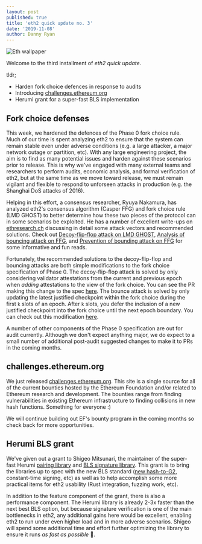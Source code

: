 ```yaml
---
layout: post
published: true
title: 'eth2 quick update no. 3'
date: '2019-11-08'
author: Danny Ryan
---
```


![Eth wallpaper](https://blog.ethereum.org/img/2019/10/kumiko_background.jpeg)

Welcome to the third installment of _eth2 quick update_.

tldr;

* Harden fork choice defences in response to audits
* Introducing [challenges.ethereum.org](https://challenges.ethereum.org/)
* Herumi grant for a super-fast BLS implementation

## Fork choice defenses

This week, we hardened the defences of the Phase 0 fork choice rule. Much of our time is spent analyzing eth2 to ensure that the system can remain stable even under adverse conditions (e.g. a large attacker, a major network outage or partition, etc). With any large engineering project, the aim is to find as many potential issues and harden against these scenarios prior to release. This is why we've engaged with many external teams and researchers to perform audits, economic analysis, and formal verification of eth2, but at the same time as we move toward release, we must remain vigilant and flexible to respond to unforseen attacks in production (e.g. the Shanghai DoS attacks of 2016).

Helping in this effort, a consensus researcher, Ryuya Nakamura, has analyzed eth2's consensus algorithm (Casper FFG) and fork choice rule (LMD GHOST) to better determine how these two pieces of the protocol can in some scenarios be exploited. He has a number of excellent write-ups on [ethresearch.ch](https://ethresear.ch) discussing in detail some attack vectors and recommended solutions. Check out [Decoy-flip-flop attack on LMD GHOST](https://ethresear.ch/t/decoy-flip-flop-attack-on-lmd-ghost/6001), [Analysis of bouncing attack on FFG](https://ethresear.ch/t/analysis-of-bouncing-attack-on-ffg/6113), and [Prevention of bounding attack on FFG](https://ethresear.ch/t/prevention-of-bouncing-attack-on-ffg/6114) for some informative and fun reads.

Fortunately, the recommended solutions to the decoy-flip-flop and bouncing attacks are both simple modifications to the fork choice specification of Phase 0. The decoy-flip-flop attack is solved by only considering validator attestations from the current and previous epoch when _adding_ attestations to the view of the fork choice. You can see the PR making this change to the spec [here](https://github.com/ethereum/eth2.0-specs/pull/1466). The bounce attack is solved by only updating the latest justified checkpoint within the fork choice during the first `k` slots of an epoch. After `k` slots, you defer the inclusion of a new justified checkpoint into the fork choice until the next epoch boundary. You can check out this modification [here](https://github.com/ethereum/eth2.0-specs/pull/1465).

A number of other components of the Phase 0 specification are out for audit currently. Although we don't expect anything major, we do expect to a small number of additional post-audit suggested changes to make it to PRs in the coming months.

## challenges.ethereum.org

We just released [challenges.ethereum.org](https://challenges.ethereum.org/). This site is a single source for all of the current bounties hosted by the Ethereum Foundation and/or related to Ethereum research and development. The bounties range from finding vulnerabilities in existing Ethereum infrastructure to finding collisions in new hash functions. Something for everyone :)

We will continue building out EF's bounty program in the coming months so check back for more opportunities.

## Herumi BLS grant

We've given out a grant to Shigeo Mitsunari, the maintainer of the super-fast Herumi [pairing library](https://github.com/herumi/mcl) and [BLS signature library](https://github.com/herumi/bls). This grant is to bring the libraries up to spec with the new BLS standard ([new hash-to-G2](https://tools.ietf.org/html/draft-irtf-cfrg-hash-to-curve-05), constant-time signing, etc) as well as to help accomplish some more practical items for eth2 usability (Rust integration, fuzzing work, etc).

In addition to the feature component of the grant, there is also a performance component. The Herumi library is already 2-3x faster than the next best BLS option, but because signature verification is one of the main bottlenecks in eth2, any additional gains here would be excellent, enabling eth2 to run under even higher load and in more adverse scenarios. Shigeo will spend some additional time and effort further optimizing the library to ensure it runs _as fast as possible_ 🚀.
